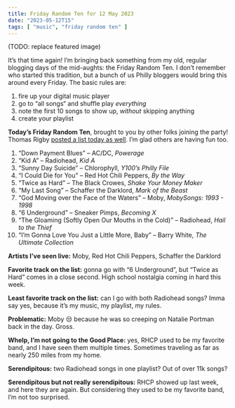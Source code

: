 ```yaml
---
title: Friday Random Ten for 12 May 2023
date: "2023-05-12T15"
tags: [ "music", "friday random ten" ]
---
```


(TODO: replace featured image)

It’s that time again! I’m bringing back something from my old, regular blogging days of the mid-aughts: the Friday Random Ten. I don’t remember who started this tradition, but a bunch of us Philly bloggers would bring this around every Friday. The basic rules are:

1. fire up your digital music player
1. go to “all songs“ and shuffle play _everything_
1. note the first 10 songs to show up, _without_ skipping anything
1. create your playlist

**Today’s Friday Random Ten**, brought to you by other folks joining the party! Thomas Rigby [posted a list today as well](https://thomasrigby.com/posts/friday-random-10-for-2023-05-12/). I’m glad others are having fun too.

1. “Down Payment Blues” &#8211; AC/DC, _Powerage_
2. “Kid A” &#8211; Radiohead, _Kid A_
3. “Sunny Day Suicide” &#8211; Chlorophyll, _Y100’s Philly File_
4. “I Could Die for You” &#8211; Red Hot Chili Peppers, _By the Way_
5. “Twice as Hard” &#8211; The Black Crowes, _Shake Your Money Maker_
6. “My Last Song” &#8211; Schaffer the Darklord, _Mark of the Beast_
7. “God Moving over the Face of the Waters” &#8211; Moby, _MobySongs: 1993 - 1998_
8. “6 Underground” &#8211; Sneaker Pimps, _Becoming X_
9. “The Gloaming (Softly Open Our Mouths in the Cold)” &#8211; Radiohead, _Hail to the Thief_
10. “I’m Gonna Love You Just a Little More, Baby” &#8211; Barry White, _The Ultimate Collection_

**Artists I’ve seen live:** Moby, Red Hot Chili Peppers, Schaffer the Darklord

**Favorite track on the list:** gonna go with “6 Underground”, but “Twice as Hard” comes in a close second. High school nostalgia coming in hard this week.

**Least favorite track on the list:** can I go with both Radiohead songs? Imma say yes, because it’s my music, my playlist, my rules.

**Problematic:** Moby 😒 because he was so creeping on Natalie Portman back in the day. Gross.

**Whelp, I’m not going to the Good Place:** yes, RHCP used to be my favorite band, and I have seen them multiple times. Sometimes traveling as far as nearly 250 miles from my home.

**Serendipitous:** two Radiohead songs in one playlist? Out of over 11k songs?

**Serendipitous but not really serendipitous:** RHCP showed up last week, and here they are again. But considering they used to be my favorite band, I’m not too surprised.
